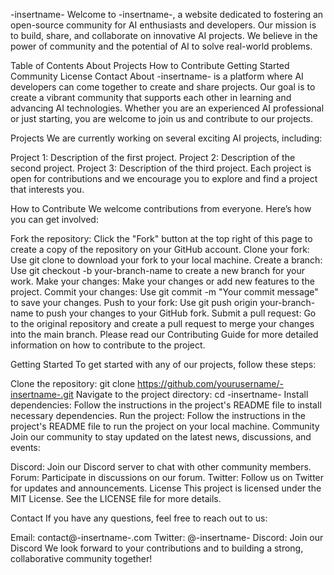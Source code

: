 -insertname-
Welcome to -insertname-, a website dedicated to fostering an open-source community for AI enthusiasts and developers. Our mission is to build, share, and collaborate on innovative AI projects. We believe in the power of community and the potential of AI to solve real-world problems.

Table of Contents
About
Projects
How to Contribute
Getting Started
Community
License
Contact
About
-insertname- is a platform where AI developers can come together to create and share projects. Our goal is to create a vibrant community that supports each other in learning and advancing AI technologies. Whether you are an experienced AI professional or just starting, you are welcome to join us and contribute to our projects.

Projects
We are currently working on several exciting AI projects, including:

Project 1: Description of the first project.
Project 2: Description of the second project.
Project 3: Description of the third project.
Each project is open for contributions and we encourage you to explore and find a project that interests you.

How to Contribute
We welcome contributions from everyone. Here’s how you can get involved:

Fork the repository: Click the "Fork" button at the top right of this page to create a copy of the repository on your GitHub account.
Clone your fork: Use git clone to download your fork to your local machine.
Create a branch: Use git checkout -b your-branch-name to create a new branch for your work.
Make your changes: Make your changes or add new features to the project.
Commit your changes: Use git commit -m "Your commit message" to save your changes.
Push to your fork: Use git push origin your-branch-name to push your changes to your GitHub fork.
Submit a pull request: Go to the original repository and create a pull request to merge your changes into the main branch.
Please read our Contributing Guide for more detailed information on how to contribute to the project.

Getting Started
To get started with any of our projects, follow these steps:

Clone the repository: git clone https://github.com/yourusername/-insertname-.git
Navigate to the project directory: cd -insertname-
Install dependencies: Follow the instructions in the project's README file to install necessary dependencies.
Run the project: Follow the instructions in the project's README file to run the project on your local machine.
Community
Join our community to stay updated on the latest news, discussions, and events:

Discord: Join our Discord server to chat with other community members.
Forum: Participate in discussions on our forum.
Twitter: Follow us on Twitter for updates and announcements.
License
This project is licensed under the MIT License. See the LICENSE file for more details.

Contact
If you have any questions, feel free to reach out to us:

Email: contact@-insertname-.com
Twitter: @-insertname-
Discord: Join our Discord
We look forward to your contributions and to building a strong, collaborative community together!






